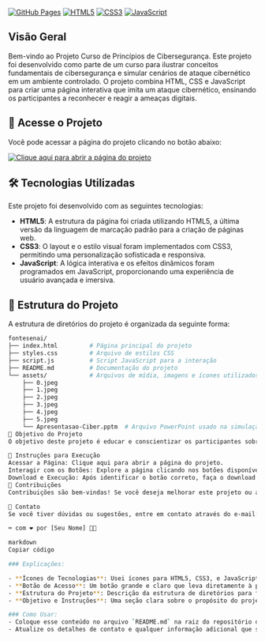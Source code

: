 

[![GitHub Pages](https://img.shields.io/badge/GitHub-Pages-327FC7?style=flat-square&logo=github)](https://d3z33.github.io/fontesenai/)
[![HTML5](https://img.shields.io/badge/HTML5-E34F26?style=flat-square&logo=html5&logoColor=white)](https://developer.mozilla.org/en-US/docs/Web/HTML)
[![CSS3](https://img.shields.io/badge/CSS3-1572B6?style=flat-square&logo=css3&logoColor=white)](https://developer.mozilla.org/en-US/docs/Web/CSS)
[![JavaScript](https://img.shields.io/badge/JavaScript-F7DF1E?style=flat-square&logo=javascript&logoColor=black)](https://developer.mozilla.org/en-US/docs/Web/JavaScript)

## Visão Geral

Bem-vindo ao Projeto Curso de Princípios de Cibersegurança. Este projeto foi desenvolvido como parte de um curso para ilustrar conceitos fundamentais de cibersegurança e simular cenários de ataque cibernético em um ambiente controlado. O projeto combina HTML, CSS e JavaScript para criar uma página interativa que imita um ataque cibernético, ensinando os participantes a reconhecer e reagir a ameaças digitais.

## 🚀 Acesse o Projeto

Você pode acessar a página do projeto clicando no botão abaixo:

[![Clique aqui para abrir a página do projeto](https://img.shields.io/badge/Abrir-Projeto-2D8CFF?style=for-the-badge)](https://d3z33.github.io/fontesenai/)

## 🛠️ Tecnologias Utilizadas

Este projeto foi desenvolvido com as seguintes tecnologias:

- **HTML5**: A estrutura da página foi criada utilizando HTML5, a última versão da linguagem de marcação padrão para a criação de páginas web.
- **CSS3**: O layout e o estilo visual foram implementados com CSS3, permitindo uma personalização sofisticada e responsiva.
- **JavaScript**: A lógica interativa e os efeitos dinâmicos foram programados em JavaScript, proporcionando uma experiência de usuário avançada e imersiva.

## 📂 Estrutura do Projeto

A estrutura de diretórios do projeto é organizada da seguinte forma:

```bash
fontesenai/
├── index.html         # Página principal do projeto
├── styles.css         # Arquivo de estilos CSS
├── script.js          # Script JavaScript para a interação
├── README.md          # Documentação do projeto
└── assets/            # Arquivos de mídia, imagens e ícones utilizados
    ├── 0.jpeg
    ├── 1.jpeg
    ├── 2.jpeg
    ├── 3.jpeg
    ├── 4.jpeg
    ├── 5.jpeg
    └── Apresentasao-Ciber.pptm  # Arquivo PowerPoint usado na simulação
🎯 Objetivo do Projeto
O objetivo deste projeto é educar e conscientizar os participantes sobre os riscos de segurança na internet. A simulação de um ataque hacker visa demonstrar práticas inadequadas de segurança e como pequenas ações podem comprometer a integridade dos sistemas.

📜 Instruções para Execução
Acessar a Página: Clique aqui para abrir a página do projeto.
Interagir com os Botões: Explore a página clicando nos botões disponíveis. Somente um deles permite o download do arquivo de simulação.
Download e Execução: Após identificar o botão correto, faça o download do arquivo .pptm e execute-o em seu PowerPoint. Siga as instruções na apresentação para iniciar a simulação.
🤝 Contribuições
Contribuições são bem-vindas! Se você deseja melhorar este projeto ou adicionar novas funcionalidades, sinta-se à vontade para fazer um fork e enviar um pull request.

📧 Contato
Se você tiver dúvidas ou sugestões, entre em contato através do e-mail: seuemail@example.com

⌨️ com ❤️ por [Seu Nome] 🧑‍💻

markdown
Copiar código

### Explicações:

- **Ícones de Tecnologias**: Usei ícones para HTML5, CSS3, e JavaScript, que são as tecnologias principais usadas neste projeto.
- **Botão de Acesso**: Um botão grande e claro que leva diretamente à página do projeto.
- **Estrutura do Projeto**: Descrição da estrutura de diretórios para facilitar a compreensão do projeto.
- **Objetivo e Instruções**: Uma seção clara sobre o propósito do projeto e como utilizá-lo.

### Como Usar:
- Coloque esse conteúdo no arquivo `README.md` na raiz do repositório do GitHub.
- Atualize os detalhes de contato e qualquer informação adicional que seja específica para o seu projeto.

